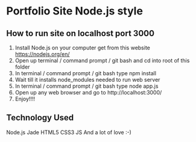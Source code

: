 # Portfolio Site Node.js style #

## How to run site on localhost port 3000 ##
1. Install Node.js on your computer get from this website https://nodejs.org/en/
2. Open up terminal / command prompt / git bash and cd into root of this folder
3. In terminal / command prompt / git bash type npm install
4. Wait till it installs node_modules needed to run web server
5. In terminal / command prompt / git bash type node app.js
6. Open up any web browser and go to http://localhost:3000/
7. Enjoy!!!!

## Technology Used ##
Node.js
Jade
HTML5
CSS3
JS
And a lot of love :-)
